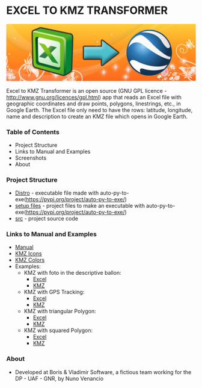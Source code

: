 # EXCEL TO KMZ TRANSFORMER #

![excel-kmz.jpg](./setup%20files/icons/excel-kmz.jpg)

Excel to KMZ Transformer is an open source (GNU GPL licence - http://www.gnu.org/licences/gpl.html) app
that reads an Excel file with geographic coordinates and draw points, polygons, linestrings, etc., in 
Google Earth.
The Excel file only need to have the rows: latitude, longitude, name and description to create an KMZ file which opens in Google Earth.

### Table of Contents ###

* Project Structure
* Links to Manual and Examples
* Screenshots
* About

### Project Structure ###

* [Distro](./distro/) - executable file made with auto-py-to-exe(https://pypi.org/project/auto-py-to-exe/)
* [setup files](./setup%20files/) - project files to make an executable with auto-py-to-exe(https://pypi.org/project/auto-py-to-exe/)
* [src](./src/) - project source code

### Links to Manual and Examples ###

* [Manual](./setup%20files/docs/manual.pdf)
* [KMZ Icons](./setup%20files/docs/icons.pdf)
* [KMZ Colors](./setup%20files/docs/colors.pdf)
* Examples:
    * KMZ with foto in the descriptive ballon:
        * [Excel](./setup%20files/docs/Foto.xls)
        * [KMZ](./setup%20files/docs/Foto.kmz)
    * KMZ with GPS Tracking:
        * [Excel](./setup%20files/docs/GPS.xls)
        * [KMZ](./setup%20files/docs/GPS.kmz)
    * KMZ with triangular Polygon:
        * [Excel](./setup%20files/docs/Celulas.xls)
        * [KMZ](./setup%20files/docs/Celulas.kmz)
    * KMZ with squared Polygon:
        * [Excel](./setup%20files/docs/Quadrado.xls)
        * [KMZ](./setup%20files/docs/Quadrado.kmz)


### About ###

* Developed at Boris & Vladimir Software, a fictious team working for the DP - UAF - GNR, by Nuno Venancio
